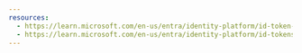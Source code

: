 ```yaml
---
resources:
  - https://learn.microsoft.com/en-us/entra/identity-platform/id-token-claims-reference
  - https://learn.microsoft.com/en-us/entra/identity-platform/id-tokens
---
```

